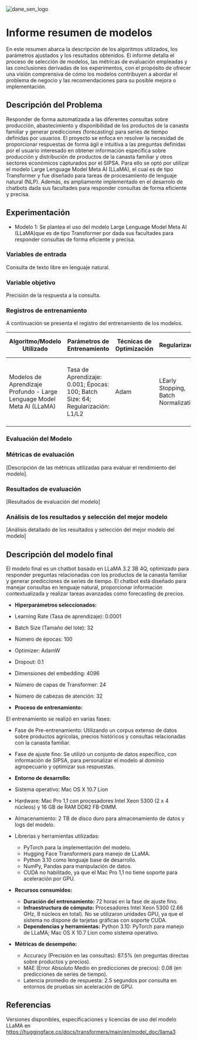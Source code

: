 ![dane_sen_logo](https://github.com/contreras-juan/pry-sipsa-DANE-f1/blob/main/assets/images/dane_sen_logo_2024.PNG?raw=true)

# Informe resumen de modelos

En este resumen abarca la descripción de los algoritmos utilizados, los parámetros ajustados y los resultados obtenidos. El informe detalla el proceso de selección de modelos, las métricas de evaluación empleadas y las conclusiones derivadas de los experimentos, con el propósito de ofrecer una visión comprensiva de cómo los modelos contribuyen a abordar el problema de negocio y las recomendaciones para su posible mejora o implementación.

## Descripción del Problema

Responder de forma automatizada a las diferentes consultas sobre producción, abastecimiento y disponibilidad de los productos de la canasta familiar y generar predicciones (forecasting) para series de tiempo definidas por usuarios. El proyecto se enfoca en resolver la necesidad de proporcionar respuestas de forma ágil e intuitiva a las preguntas definidas por el usuario interesado en obtener información específica sobre producción y distribución de productos de la canasta familiar y otros sectores económicos capturados por el SIPSA. Para ello se optó por utilizar el modelo Large Lenguage Model Meta AI (LLaMA), el cual es de tipo Transformer y fue diseñado para tareas de procesamiento de lenguaje natural (NLP). Además, es ampliamente implementado en el desarrolo de chatbots dada sus facultades para responder consultas de forma eficiente y precisa.

## Experimentación

- Modelo 1: Se plantea el uso del modelo Large Lenguage Model Meta AI (LLaMA)que es de tipo Transformer por dada sus facultades para responder consultas de forma eficiente y precisa.

### Variables de entrada

Consulta de texto libre en lenguaje natural.

### Variable objetivo

Precisión de la respuesta a la consulta.

### Registros de entrenamiento

A continuación se presenta el registro del entrenamiento de los modelos.
 
| **Algoritmo/Modelo Utilizado**                              | **Parámetros de Entrenamiento**                                     | **Técnicas de Optimización**                | **Regularización**                           | **Funciones de Pérdida**                             | **Métricas de Evaluación**                    | **Curvas de Rendimiento**                       | **Configuración de Hardware**                  | **Tiempo de Entrenamiento**                  | **Versiones de Software**                    | **Configuración de Entrenamiento**                   |
|-------------------------------------------------------------|--------------------------------------------------------------------|---------------------------------------------|-----------------------------------------------|--------------------------------------------------|------------------------------------------------|--------------------------------------------------|------------------------------------------------|------------------------------------------------|-----------------------------------------------|------------------------------------------------------|
| Modelos de Aprendizaje Profundo - Large Lenguage Model Meta AI (LLaMA)| Tasa de Aprendizaje: 0.001; Épocas: 100; Batch Size: 64; Regularización: L1/L2 | Adam | LEarly Stopping, Batch Normalization | Error Cuadrático Medio (MSE), Error Absoluto Medio (MAE) | Precisión | Curva ROC | GPU: NVIDIA GeForce 7300, CPU: Intel Xeon | 4 horas | Python 3.10 | Batch Size: 128; Early Stopping: 10; Dropout Rate: 0.5; Data Augmentation: No; Regularización: 0.1 |

### Evaluación del Modelo

### Métricas de evaluación

[Descripción de las métricas utilizadas para evaluar el rendimiento del modelo].

### Resultados de evaluación

[Resultados de evaluación del modelo]

### Análisis de los resultados y selección del mejor modelo

[Análisis detallado de los resultados y selección del mejor modelo del modelo]

## Descripción del modelo final

El modelo final es un chatbot basado en LLaMA 3.2 3B 4Q, optimizado para responder preguntas relacionadas con los productos de la canasta familiar y generar predicciones de series de tiempo. El chatbot está diseñado para manejar consultas en lenguaje natural, proporcionar información contextualizada y realizar tareas avanzadas como forecasting de precios.

- **Hiperparámetros seleccionados:** 

- Learning Rate (Tasa de aprendizaje): 0.0001
- Batch Size (Tamaño del lote): 32
- Número de épocas: 100
- Optimizer: AdamW
- Dropout: 0.1
- Dimensiones del embedding: 4096
- Número de capas de Transformer: 24
- Número de cabezas de atención: 32

- **Proceso de entrenamiento:** 

El entrenamiento se realizó en varias fases:
- Fase de Pre-entrenamiento: Utilizando un corpus extenso de datos sobre productos agrícolas, precios históricos y consultas relacionadas con la canasta familiar.
- Fase de ajuste fino: Se utilizó un conjunto de datos específico, con información de SIPSA, para personalizar el modelo al dominio agropecuario y optimizar sus respuestas.

- **Entorno de desarrollo:**

- Sistema operativo: Mac OS X 10.7 Lion
- Hardware: Mac Pro 1,1 con procesadores Intel Xeon 5300 (2 x 4 núcleos) y 16 GB de RAM DDR2 FB-DIMM.
- Almacenamiento: 2 TB de disco duro para almacenamiento de datos y logs del modelo.
- Librerías y herramientas utilizadas:
  - PyTorch para la implementación del modelo.
  - Hugging Face Transformers para manejo de LLaMA.
  - Python 3.10 como lenguaje base de desarrollo.
  - NumPy, Pandas para manipulación de datos.
  - CUDA no habilitado, ya que el Mac Pro 1,1 no tiene soporte para aceleración por GPU.

- **Recursos consumidos:**
  - **Duración del entrenamiento:** 72 horas en la fase de ajuste fino.
  - **Infraestructura de cómputo:** Procesadores Intel Xeon 5300 (2.66 GHz, 8 núcleos en total). No se utilizaron unidades GPU, ya que el sistema no dispone de tarjetas gráficas con soporte CUDA.
  - **Dependencias y herramientas:** Python 3.10: PyTorch para manejo de LLaMA; Mac OS X 10.7 Lion como sistema operativo.
- **Métricas de desempeño:**
  - Accuracy (Precisión en las consultas): 87.5% (en preguntas directas sobre productos y precios).
  - MAE (Error Absoluto Medio en predicciones de precios): 0.08 (en predicciones de series de tiempo).
  - Latencia promedio de respuesta: 2.5 segundos por consulta en entornos de pruebas sin aceleración de GPU.

## Referencias

Versiones disponibles, especificaciones y licencias de uso del modelo LLaMA en https://huggingface.co/docs/transformers/main/en/model_doc/llama3
